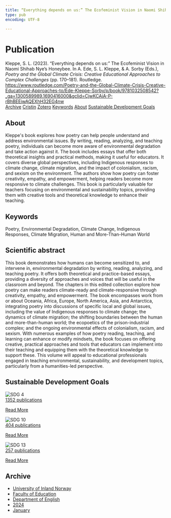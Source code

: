 ```yaml
---
title: “Everything depends on us:” The Ecofeminist Vision in Naomi Shihab Nye’s Honeybee
type: pub
encoding: UTF-8

---
```

<h1>Publication</h1>
<article id="csl-bib-container-MAK3DSNY" class="csl-bib-container">
  <div class="csl-bib-body"> <div class="csl-entry">Kleppe, S. L. (2023). “Everything depends on us:” The Ecofeminist Vision in Naomi Shihab Nye’s Honeybee. In A. Ede, S. L. Kleppe, &#38; A. Sorby (Eds.), <i>Poetry and the Global Climate Crisis: Creative Educational Approaches to Complex Challenges</i> (pp. 170–181). Routledge. <a href="https://www.routledge.com/Poetry-and-the-Global-Climate-Crisis-Creative-Educational-Approaches-to/Ede-Kleppe-Sorby/p/book/9781032508542?_ga=1300589989.1690416000&#38;gclid=CjwKCAiA-P-rBhBEEiwAQEXhH32EG4nw">https://www.routledge.com/Poetry-and-the-Global-Climate-Crisis-Creative-Educational-Approaches-to/Ede-Kleppe-Sorby/p/book/9781032508542?_ga=1300589989.1690416000&#38;gclid=CjwKCAiA-P-rBhBEEiwAQEXhH32EG4nw</a></div> </div>
  <div class="csl-bib-buttons">
    <a href="#taxonomy-article-MAK3DSNY" alt="archive" class="csl-bib-button">Archive</a>
    <a href="https://app.cristin.no/results/show.jsf?id=2219786" alt="Cristin" class="csl-bib-button">Cristin</a>
    <a href="http://zotero.org/groups/5881554/items/MAK3DSNY" alt="Zotero" class="csl-bib-button">Zotero</a>
    <a href="#keywords-article-MAK3DSNY" alt="keywords" class="csl-bib-button">Keywords</a>
    <a href="#about-article-MAK3DSNY" alt="about_pub" class="csl-bib-button">About</a>
    <a href="#sdg-article-MAK3DSNY" alt="sdg" class="csl-bib-button">Sustainable Development Goals</a>
  </div>
  <div id="csl-bib-meta-container-MAK3DSNY"></div>
</article>
<div id="csl-bib-meta-MAK3DSNY" class="csl-bib-meta">
  <article id="about-article-MAK3DSNY" class="about_pub-article">
    <h1>About</h1>
    Kleppe's book explores how poetry can help people understand and address environmental issues. By writing, reading, analyzing, and teaching poetry, individuals can become more aware of environmental degradation and take action against it. The book includes essays that offer both theoretical insights and practical methods, making it useful for educators. It covers diverse global perspectives, including Indigenous responses to climate change, climate migration, and the impact of colonialism, racism, and sexism on the environment. The authors show how poetry can foster creativity, empathy, and empowerment, helping readers become more responsive to climate challenges. This book is particularly valuable for teachers focusing on environmental and sustainability topics, providing them with creative tools and theoretical knowledge to enhance their teaching.
  </article>
  <article id="keywords-article-MAK3DSNY" class="keywords-article">
    <h1>Keywords</h1>
    Poetry, Environmental Degradation, Climate Change, Indigenous Responses, Climate Migration, Human and More-Than-Human World
  </article>
  <article id="abstract-article-MAK3DSNY" class="abstract-article">
    <h1>Scientific abstract</h1>
    This book demonstrates how humans can become sensitized to, and intervene in, environmental degradation by writing, reading, analyzing, and teaching poetry. It offers both theoretical and practice-based essays, providing a diversity of approaches and voices that will be useful in the classroom and beyond. The chapters in this edited collection explore how poetry can make readers climate-ready and climate-responsive through creativity, empathy, and empowerment. The book encompasses work from or about Oceania, Africa, Europe, North America, Asia, and Antarctica, integrating poetry into discussions of specific local and global issues, including the value of Indigenous responses to climate change; the dynamics of climate migration; the shifting boundaries between the human and more-than-human world; the ecopoetics of the prison-industrial complex; and the ongoing environmental effects of colonialism, racism, and sexism. With numerous examples of how poetry reading, teaching, and learning can enhance or modify mindsets, the book focuses on offering creative, practical approaches and tools that educators can implement into their teaching and equipping them with the theoretical knowledge to support these. This volume will appeal to educational professionals engaged in teaching environmental, sustainability, and development topics, particularly from a humanities-led perspective.
  </article>
  <article id="sdg-article-MAK3DSNY" class="sdg-article">
    <h1>Sustainable Development Goals</h1>
    <div class="sdg-container"><div id="sdg4" class="sdg">
        <img src="{{< params subfolder >}}images/sdg/sdg04_en.png" class="image" alt="SDG 4">
        <div class="sdg-overlay">
          <a href="{{< params subfolder >}}en/archive/?sdg=4#archive" class="sdg-publication-count"><span>1352</span> publications</a>
          <p><a href="https://sdgs.un.org/goals/goal4" class="sdg-read-more">Read More</a></p>
        </div>
      </div> <div id="sdg10" class="sdg">
        <img src="{{< params subfolder >}}images/sdg/sdg10_en.png" class="image" alt="SDG 10">
        <div class="sdg-overlay">
          <a href="{{< params subfolder >}}en/archive/?sdg=10#archive" class="sdg-publication-count"><span>404</span> publications</a>
          <p><a href="https://sdgs.un.org/goals/goal10" class="sdg-read-more">Read More</a></p>
        </div>
      </div> <div id="sdg13" class="sdg">
        <img src="{{< params subfolder >}}images/sdg/sdg13_en.png" class="image" alt="SDG 13">
        <div class="sdg-overlay">
          <a href="{{< params subfolder >}}en/archive/?sdg=13#archive" class="sdg-publication-count"><span>257</span> publications</a>
          <p><a href="https://sdgs.un.org/goals/goal13" class="sdg-read-more">Read More</a></p>
        </div>
      </div></div>
  </article>
  <article id="taxonomy-article-MAK3DSNY" class="taxonomy-article">
    <h1>Archive</h1>
    <ul>
      <li><a href="{{< params subfolder >}}en/archive/?key=3DCRN523">University of Inland Norway</a></li>
      <li><a href="{{< params subfolder >}}en/archive/?key=WYNZA47F">Faculty of Education</a></li>
      <li><a href="{{< params subfolder >}}en/archive/?key=THSB4HN9">Department of English</a></li>
      <li><a href="{{< params subfolder >}}en/archive/?key=R6X9LRW4">2024</a></li>
      <li><a href="{{< params subfolder >}}en/archive/?key=MYU2NF9L">January</a></li>
    </ul>
  </article>
</div>
